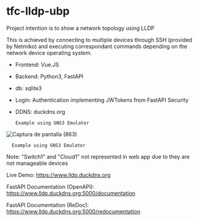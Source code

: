 # tfc-lldp-ubp

Project intention is to show a network topology using LLDP

This is achieved by connecting to multiple devices through SSH (provided by Netmiko) and executing correspondant commands depending on the network device operating system.

- Frontend: Vue.JS

- Backend: Python3, FastAPI

- db: sqlite3

- Login: Authentication implementing JWTokens from FastAPI Security

- DDNS: duckdns.org

      Example using GNS3 Emulator

![Captura de pantalla (863)](https://user-images.githubusercontent.com/70659542/159499409-9cf6481f-19cb-4994-819c-e666b998432a.png)

      Example using GNS3 Emulator

Note: "Switch1" and "Cloud1" not represented in web app due to they are not manageable devices

Live Demo: https://www.lldp.duckdns.org

FastAPI Documentation (OpenAPI): https://www.lldp.duckdns.org:5000/documentation

FastAPI Documentation (ReDoc): https://www.lldp.duckdns.org:5000/redocumentation
